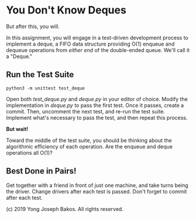 # You Don't Know Deques

But after this, you will.

In this assignment, you will engage in a test-driven development process to implement a deque, a FIFO data structure providing O(1) enqueue and dequeue operations from _either end_ of the double-ended queue. We'll call it a "Deque."

## Run the Test Suite

`python3 -m unittest test_deque`

Open both *test_deque.py* and *deque.py* in your editor of choice. Modify the implementation in *deque.py* to pass the first test. Once it passes, create a commit. Then, uncomment the next test, and re-run the test suite. Implement what's necessary to pass the test, and then repeat this process.

**But wait!**

Toward the middle of the test suite, you should be thinking about the algorithmic efficiency of each operation. Are the enqueue and deque operations all O(1)?

## Best Done in Pairs!

Get together with a friend in front of just one machine, and take turns being the driver. Change drivers after each test is passed. Don't forget to commit after each test.

(c) 2019 Yong Joseph Bakos. All rights reserved.
